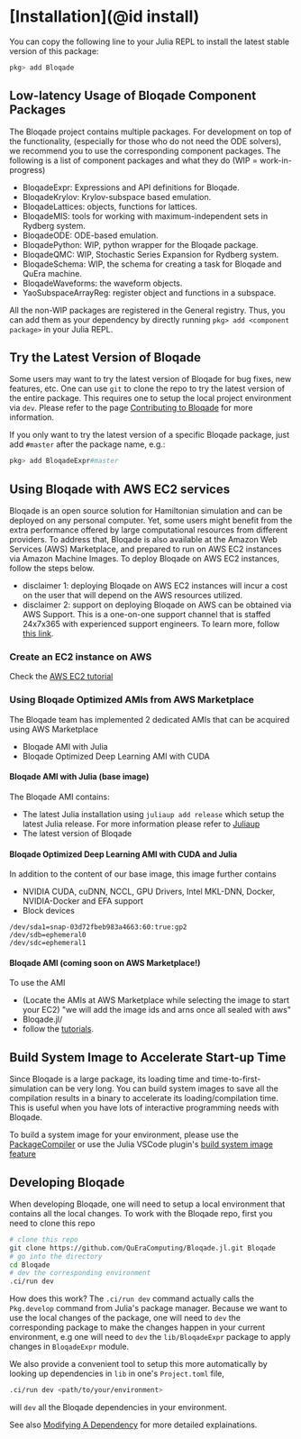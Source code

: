 # [Installation](@id install)

You can copy the following line to your Julia REPL
to install the latest stable version of this package:

```julia
pkg> add Bloqade
```

## Low-latency Usage of Bloqade Component Packages

The Bloqade project contains multiple packages. For development on top of the functionality,
(especially for those who do not need the ODE solvers), we recommend you to use the corresponding
component packages. The following is a list of component packages and what they do (WIP = work-in-progress)

- BloqadeExpr: Expressions and API definitions for Bloqade.
- BloqadeKrylov: Krylov-subspace based emulation.
- BloqadeLattices: objects, functions for lattices.
- BloqadeMIS: tools for working with maximum-independent sets in Rydberg system.
- BloqadeODE: ODE-based emulation.
- BloqadePython: WIP, python wrapper for the Bloqade package.
- BloqadeQMC: WIP, Stochastic Series Expansion for Rydberg system.
- BloqadeSchema: WIP, the schema for creating a task for Bloqade and QuEra machine.
- BloqadeWaveforms: the waveform objects.
- YaoSubspaceArrayReg: register object and functions in a subspace.

All the non-WIP packages are registered in the General registry. Thus, you can add them
as your dependency by directly running `pkg> add <component package>` in your Julia REPL.

## Try the Latest Version of Bloqade

Some users may want to try the latest version of Bloqade
for bug fixes, new features, etc. One can use `git` to clone the
repo to try the latest version of the entire package. This
requires one to setup the local project environment via `dev`.
Please refer to the page [Contributing to Bloqade](@ref) for more information.

If you only want to try the latest version of a specific
Bloqade package, just add `#master` after the package name, e.g.:

```julia
pkg> add BloqadeExpr#master
```

## Using Bloqade with AWS EC2 services

Bloqade is an open source solution for Hamiltonian simulation and can be deployed on any personal computer. Yet, some users might benefit from the extra performance offered by large computational resources from different providers. To address that, Bloqade is also available at the Amazon Web Services (AWS) Marketplace, and prepared to run on AWS EC2 instances via Amazon Machine Images. To deploy Bloqade on AWS EC2 instances, follow the steps below.

- disclaimer 1: deploying Bloqade on AWS EC2 instances will incur a cost on the user that will depend on the AWS resources utilized.  
- disclaimer 2: support on deploying Bloqade on AWS can be obtained via AWS Support. This is a one-on-one support channel that is staffed 24x7x365 with experienced support engineers. To learn more, follow [this link](https://aws.amazon.com/premiumsupport/).  

### Create an EC2 instance on AWS

Check the [AWS EC2 tutorial](https://docs.aws.amazon.com/AWSEC2/latest/UserGuide/EC2_GetStarted.html)

### Using Bloqade Optimized AMIs from AWS Marketplace
The Bloqade team has implemented 2 dedicated AMIs that can be acquired using AWS Marketplace

- Bloqade AMI with Julia
- Bloqade Optimized Deep Learning AMI with CUDA

#### Bloqade AMI with Julia (base image)
The Bloqade AMI contains:
- The latest Julia installation using `juliaup add release` which setup the latest Julia release. For more information please refer to [Juliaup](https://github.com/JuliaLang/juliaup) 
- The latest version of Bloqade 

#### Bloqade Optimized Deep Learning AMI with CUDA and Julia
In addition to the content of our base image, this image further contains
- NVIDIA CUDA, cuDNN, NCCL, GPU Drivers, Intel MKL-DNN, Docker, NVIDIA-Docker and EFA support
- Block devices

```
/dev/sda1=snap-03d72fbeb983a4663:60:true:gp2
/dev/sdb=ephemeral0
/dev/sdc=ephemeral1
```

#### Bloqade AMI (coming soon on AWS Marketplace!)
To use the AMI 
- (Locate the AMIs at AWS Marketplace while selecting the image to start your EC2) "we will add the image ids and arns once all sealed with aws"
- Bloqade.jl/
- follow the [tutorials](https://queracomputing.github.io/Bloqade.jl/dev/). 
  
  
## Build System Image to Accelerate Start-up Time

Since Bloqade is a large package, its loading time
and time-to-first-simulation can be very long.
You can build system images to save all the compilation
results in a binary to accelerate its loading/compilation
time. This is useful when you have lots of interactive
programming needs with Bloqade.

To build a system image for your environment, please use
the [PackageCompiler](https://julialang.github.io/PackageCompiler.jl/dev/)
or use the Julia VSCode plugin's [build system image feature](https://www.julia-vscode.org/docs/stable/userguide/compilesysimage/)


## Developing Bloqade

When developing Bloqade, one will need to setup a local environment
that contains all the local changes. To work with the Bloqade repo,
first you need to clone this repo

```sh
# clone this repo
git clone https://github.com/QuEraComputing/Bloqade.jl.git Bloqade
# go into the directory
cd Bloqade
# dev the corresponding environment
.ci/run dev
```

How does this work? The `.ci/run dev` command actually calls the `Pkg.develop`
command from Julia's package manager. Because we want to use the local
changes of the package, one will need to `dev` the corresponding package to 
make the changes happen in your current environment, e.g one will need to `dev` 
the `lib/BloqadeExpr` package to apply changes in `BloqadeExpr` module.

We also provide a convenient tool to setup this more automatically by
looking up dependencies in `lib` in one's `Project.toml` file,

```sh
.ci/run dev <path/to/your/environment>
```

will `dev` all the Bloqade dependencies in your environment.

See also [Modifying A Dependency](https://pkgdocs.julialang.org/v1/getting-started/#Modifying-A-Dependency)
for more detailed explainations.
